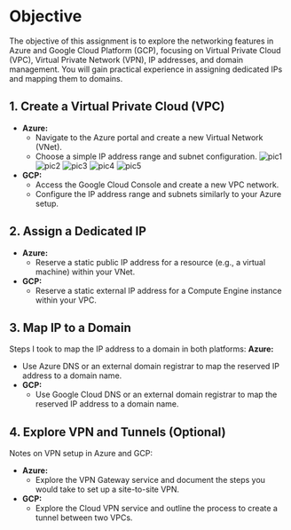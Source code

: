 # Objective
The objective of this assignment is to explore the networking features in Azure and Google Cloud Platform (GCP), focusing on Virtual Private Cloud (VPC), Virtual Private Network (VPN), IP addresses, and domain management. You will gain practical experience in assigning dedicated IPs and mapping them to domains.

## 1. Create a Virtual Private Cloud (VPC)
- **Azure:**
  - Navigate to the Azure portal and create a new Virtual Network (VNet).
  - Choose a simple IP address range and subnet configuration.
![pic1](<Screenshot 2024-09-22 at 4.55.47 PM.png>)
![pic2](<Screenshot 2024-09-22 at 5.01.02 PM.png>)
![pic3](<Screenshot 2024-09-22 at 5.01.42 PM.png>)
![pic4](<Screenshot 2024-09-22 at 5.02.20 PM.png>)
![pic5](<Screenshot 2024-09-22 at 5.03.02 PM.png>)
- **GCP:**
  - Access the Google Cloud Console and create a new VPC network.
  - Configure the IP address range and subnets similarly to your Azure setup.

## 2. Assign a Dedicated IP
- **Azure:**
  - Reserve a static public IP address for a resource (e.g., a virtual machine) within your VNet.
- **GCP:**
  - Reserve a static external IP address for a Compute Engine instance within your VPC.

## 3. Map IP to a Domain
Steps I took to map the IP address to a domain in both platforms: 
 **Azure:**
  - Use Azure DNS or an external domain registrar to map the reserved IP address to a domain name.
- **GCP:**
  - Use Google Cloud DNS or an external domain registrar to map the reserved IP address to a domain name.

## 4. Explore VPN and Tunnels (Optional)
Notes on VPN setup in Azure and GCP:
- **Azure:**
  - Explore the VPN Gateway service and document the steps you would take to set up a site-to-site VPN.
- **GCP:**
  - Explore the Cloud VPN service and outline the process to create a tunnel between two VPCs.
